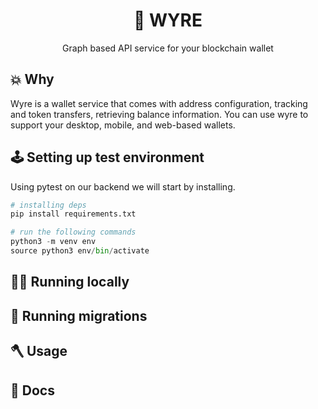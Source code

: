 <h1 align="center">🧠 WYRE</h1>
<div align="center">Graph based API service for your blockchain wallet</div>

## 💥 Why

Wyre is a wallet service that comes with address configuration, tracking and token transfers, retrieving balance information. You can use wyre to support your desktop, mobile, and web-based wallets.

## 🕹️ Setting up test environment
Using pytest on our backend we will start by installing.
```python
# installing deps
pip install requirements.txt

# run the following commands
python3 -m venv env
source python3 env/bin/activate
```


## 🏄‍♂️ Running locally

## 🦿 Running migrations

## 🪓 Usage

## 📖 Docs
